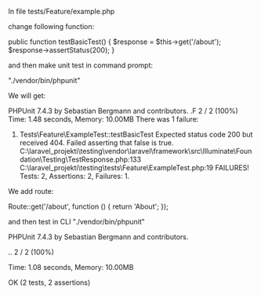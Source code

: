 In file tests/Feature/example.php

change following function:

public function testBasicTest()
    {
        $response = $this->get('/about');
        $response->assertStatus(200);
    }

and then make unit test in command prompt:

"./vendor/bin/phpunit"

We will get:

PHPUnit 7.4.3 by Sebastian Bergmann and contributors.
.F                                                                  2 / 2 (100%)
Time: 1.48 seconds, Memory: 10.00MB
There was 1 failure:
1) Tests\Feature\ExampleTest::testBasicTest
Expected status code 200 but received 404.
Failed asserting that false is true.
C:\laravel_projekti\testing\vendor\laravel\framework\src\Illuminate\Foundation\Testing\TestResponse.php:133
C:\laravel_projekti\testing\tests\Feature\ExampleTest.php:19
FAILURES!
Tests: 2, Assertions: 2, Failures: 1.

We add route:

Route::get('/about', function () {
    return 'About';
});

and then test in CLI   "./vendor/bin/phpunit"

PHPUnit 7.4.3 by Sebastian Bergmann and contributors.

..                                                                  2 / 2 (100%)

Time: 1.08 seconds, Memory: 10.00MB

OK (2 tests, 2 assertions)